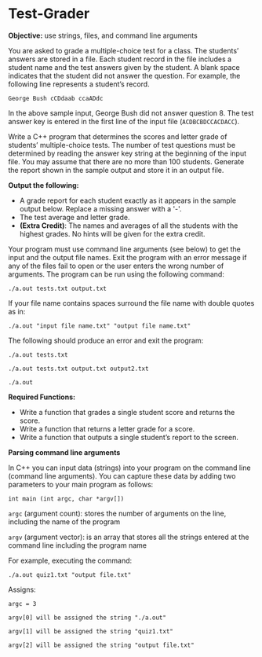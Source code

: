 # Test-Grader
**Objective:** use strings, files, and command line arguments

You are asked to grade a multiple-choice test for a class. The students’ answers are stored in a file. Each student record in the file includes a student name and the test answers given by the student. A blank space indicates that the student did not answer the question. For example, the following line represents a student’s record.

`George Bush cCDdaab ccaADdc`

In the above sample input, George Bush did not answer question 8. The test answer key is entered in the first line of the input file (`ACDBCBDCCACDACC`).

Write a C++ program that determines the scores and letter grade of students’ multiple-choice tests. The number of test questions must be determined by reading the answer key string at the beginning of the input file. You may assume that there are no more than 100 students. Generate the report shown in the sample output and store it in an output file.

**Output the following:**

- A grade report for each student exactly as it appears in the sample output below. Replace a missing answer with a '-'.
- The test average and letter grade.
- **(Extra Credit)**: The names and averages of all the students with the highest grades. No hints will be given for the extra credit.

Your program must use command line arguments (see below) to get the input and the output file names. Exit the program with an error message if any of the files fail to open or the user enters the wrong number of arguments. The program can be run using the following command:

`./a.out tests.txt output.txt`

If your file name contains spaces surround the file name with double quotes as in:

`./a.out "input file name.txt" "output file name.txt"`

The following should produce an error and exit the program:

`./a.out tests.txt`

`./a.out tests.txt output.txt output2.txt`

`./a.out`

**Required Functions:**

- Write a function that grades a single student score and returns the score.
- Write a function that returns a letter grade for a score.
- Write a function that outputs a single student’s report to the screen.

**Parsing command line arguments**

In C++ you can input data (strings) into your program on the command line (command line arguments). You can capture these data by adding two parameters to your main program as follows:

`int main (int argc, char *argv[])`

`argc` (argument count): stores the number of arguments on the line, including the name of the program

`argv` (argument vector): is an array that stores all the strings entered at the command line including the program name

For example, executing the command:

`./a.out quiz1.txt "output file.txt"`

Assigns:

`argc = 3`

`argv[0] will be assigned the string "./a.out"`

`argv[1] will be assigned the string "quiz1.txt"`

`argv[2] will be assigned the string "output file.txt"`

